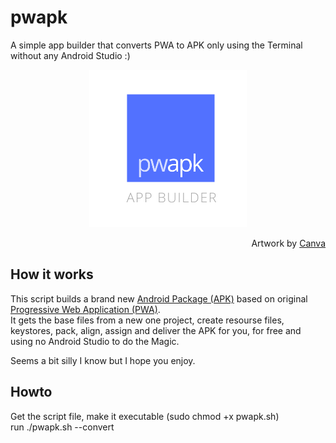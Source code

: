 # pwapk
A simple app builder that converts PWA to APK only using the Terminal without any Android Studio :)
<br />
<p align="center"><img src="https://raw.githubusercontent.com/saymoncoppi/pwapk/master/pwapk.png" height="50%" width="50%"></p>
<div align="right">Artwork by <a href="https://www.canva.com/">Canva</a></div>

## How it works
This script builds a brand new <a href="https://en.wikipedia.org/wiki/Android_application_package">Android Package (APK)</a> based on original <a href="https://en.wikipedia.org/wiki/Progressive_web_application">Progressive Web Application (PWA)</a>. \
It gets the base files from a new one project, create resourse files, keystores, pack, align, assign and deliver the APK for you, for free and using no Android Studio to do the Magic.

Seems a bit silly I know but I hope you enjoy. 

## Howto
Get the script file, make it executable (sudo chmod +x pwapk.sh) \
run ./pwapk.sh --convert

